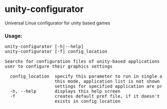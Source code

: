 unity-configurator
==================

Universal Linux configurator for unity based games

### Usage:
<pre>
unity-configurator [-h|--help]
unity-configurator [-f] config_location

Searchs for configuration files of unity-based applications and lets
user to configure their graphics settings

  config_location  specify this parameter to run in single app mode. In
                   this mode, application list is not shown and only
                   settings for specified application are presented
  -h, --help       displays this help screen
  -f               creates default pref file, if it doesn't already
                   exists in config_location
</pre>
